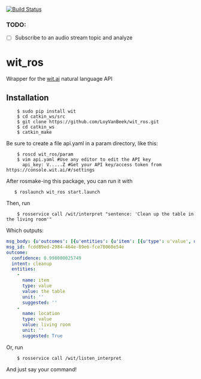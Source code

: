 [![Build Status](https://travis-ci.org/LoyVanBeek/wit_ros.svg?branch=master)](https://travis-ci.org/LoyVanBeek/wit_ros)

### TODO:
- [ ] Subscribe to an audio stream topic and analyze

wit_ros
=======

Wrapper for the [wit.ai](http://www.wit.ai) natural language API

Installation
------------

        $ sudo pip install wit
        $ cd catkin_ws/src
        $ git clone https://github.com/LoyVanBeek/wit_ros.git
        $ cd catkin_ws
        $ catkin_make

Be sure to create a file api.yaml in a param directory, like this:

        $ roscd wit_ros/param
        $ vim api.yaml #Use any editor to edit the API key
          api_key: V.....Z #Get your API key/access token from https://console.wit.ai/#/settings
  
After rosmake-ing this package, you can run it with 

       $ roslaunch wit_ros start.launch

Then, run 

        $ rosservice call /wit/interpret "sentence: 'Clean up the table in the living room'"

Which outputs: 

```yaml
msg_body: {u'outcomes': [{u'entities': {u'item': [{u'type': u'value', u'value': u'the table'}], u'location': [{u'suggested': True, u'type': u'value', u'value': u'living room'}]}, u'confidence': 0.998, u'intent': u'cleanup', u'_text': u'Clean up the table in the living room'}], u'msg_id': u'fcdd89ed-2984-464e-89e6-fce78060e54e', u'_text': u'Clean up the table in the living room'}
msg_id: fcdd89ed-2984-464e-89e6-fce78060e54e
outcome: 
  confidence: 0.998000025749
  intent: cleanup
  entities: 
    - 
      name: item
      type: value
      value: the table
      unit: ''
      suggested: ''
    - 
      name: location
      type: value
      value: living room
      unit: ''
      suggested: True
```

Or, run 

        $ rosservice call /wit/listen_interpret

And just say your command!
